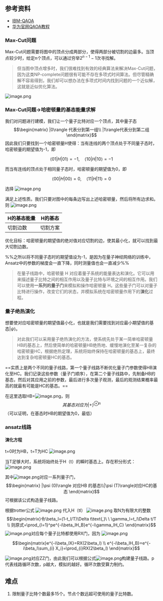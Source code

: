 ---
---

## 参考资料
+ [IBM-QAOA](https://learn.qiskit.org/course/ch-applications/solving-combinatorial-optimization-problems-using-qaoa)
+ [华为官网QAOA教程](https://www.mindspore.cn/mindquantum/docs/zh-CN/master/quantum_approximate_optimization_algorithm.html)



### Max-Cut问题

Max-Cut问题需要将图中的顶点分成两部分，使得两部分被切割的边最多。当顶点较少时，给定n个顶点，可以通过穷举$2^{n-1}-1$次寻找解。

>但当图中顶点增多时，我们很难找到有效的经典算法来解决Max-Cut问题，因为这类NP-complete问题很有可能不存在多项式时间算法。但尽管精确解不容易得到，我们却可以想办法在多项式时间内找到问题的一个近似解，这就是近似优化算法。

![image.png](https://cdn.jsdelivr.net/gh/Thomas333333/MyPostImage/Images/20230708170808.png)

### Max-Cut问题$\longrightarrow$哈密顿量的基态能量求解

我们对问题进行建模，我们让一个量子比特对应一个顶点，其中量子态
$$\begin{matrix}
 |0\rangle 代表分到第一组\\
|1\rangle代表分到第二组
\end{matrix}$$
因此我们只要找到一个哈密顿量H使得：当有连线的两个顶点处于不同量子态时，哈密顿量的期望值为-1，即

$$\langle01|H|01\rangle=-1,\quad\langle10|H|10\rangle=-1$$

而当有连线的顶点处于相同量子态时，哈密顿量的期望值为0，即

$$\langle00|H|00\rangle=0,\quad\langle11|H|11\rangle=0$$

选择
![image.png](https://cdn.jsdelivr.net/gh/Thomas333333/MyPostImage/Images/20230708191130.png)

满足上述性质。我们只要对图中的每条边写出上述哈密顿量，然后将所有边求和。则
![image.png](https://cdn.jsdelivr.net/gh/Thomas333333/MyPostImage/Images/20230708191202.png)


| H的基态能量 | H的基态  |
| ----------- | -------- |
| 切割边数    | 切割方案 | 


优化目标：哈密顿量的期望值的绝对值对应切割的边，使其最小化，就可以找到最大切割边数。

%%之所以将不同量子态时的期望值设为-1，是因为在量子神经网络的训练中，Ansatz中的参数的梯度会一直下降，同时测量值也会一直减少%%

> 在量子线路中，哈密顿量 H 对应着量子系统的能量表达和演化。它可以用来描述量子比特之间的相互作用以及量子比特与环境之间的相互作用。我们可以使用**一系列的量子门**来模拟和操作哈密顿量 H。这些量子门可以对量子比特进行操作，改变它们的状态，并模拟系统在哈密顿量作用下的**演化**过程。


### 量子绝热演化

想要使对应哈密顿量的期望值最小化，也就是我们需要找到对应最小期望值的基态$|\psi \rangle$。

>对此我们可以采用量子绝热演化的方法，使系统先处于某一简单哈密顿量HB的基态上，然后使简单的哈密顿量HB绝热地、缓慢地演化至某一复杂的哈密顿量HC，根据绝热定理，系统将始终保持在哈密顿量的基态上，最终达到复杂哈密顿量HC的基态。

==实质上是两个不同的量子线路，第一个量子线路不断优化量子门参数使得HB演化至HC。我们记录这些参数（量子门顺序），在第二个量子线路中，先制备HB的基态，然后对其应用之前的参数，最后进行多次量子观测，最后的观测结果概率最高的就最有可能是HC的基态。==

在这里选取HB=![image.png](https://cdn.jsdelivr.net/gh/Thomas333333/MyPostImage/Images/20230708190752.png)，则
$$其基态对应为|+\rangle ^{\otimes n}$$
（可以证明，在基态时HB的期望值为0，最低）

### ansatz线路
#### 演化方程
t=0时为HB，t=T为HC
![image.png](https://cdn.jsdelivr.net/gh/Thomas333333/MyPostImage/Images/20230708204249.png)

当T足够大时，系统将始终处于H（t）的瞬时基态上。存在积分形式：
![image.png](https://cdn.jsdelivr.net/gh/Thomas333333/MyPostImage/Images/20230708204523.png)

其中![image.png](https://cdn.jsdelivr.net/gh/Thomas333333/MyPostImage/Images/20230708204602.png)对应一系列量子门，
$$\begin{matrix}
 |\psi (0)\rangle 对应HB
的基态\\|\psi (T)\rangle对应HC的基态
\end{matrix}$$
可根据该公式构造量子线路。

根据trotter公式
![image.png](https://cdn.jsdelivr.net/gh/Thomas333333/MyPostImage/Images/20230708204739.png)
代入H（tl）
![image.png](https://cdn.jsdelivr.net/gh/Thomas333333/MyPostImage/Images/20230708204854.png)
取N为有限大的整数
$$\begin{matrix}令\beta_l=(1-t_l/T)\Delta t\text{,}\ \ \gamma_l=t_l\Delta t/T
 \\
则原式=\prod_{l=1}^pe^{-i\beta_lH_B}e^{-i\gamma_lH_C}
\end{matrix}$$
![image.png](https://cdn.jsdelivr.net/gh/Thomas333333/MyPostImage/Images/20230708205404.png)对应每个量子比特都使用RX门，因为
![image.png](https://cdn.jsdelivr.net/gh/Thomas333333/MyPostImage/Images/20230708212603.png)

$$\begin{matrix}e^{-i\beta_lX}=RX(2\beta_l)
 \\
e^{-i\beta_lH_B}=e^{-i\beta_l\sum_{i} X_i}=\prod_{i}RX(2\beta_l) 
\end{matrix}$$


![image.png](https://cdn.jsdelivr.net/gh/Thomas333333/MyPostImage/Images/20230708205507.png)对应ZZ门，由此我们可以根据公式![image.png](https://cdn.jsdelivr.net/gh/Thomas333333/MyPostImage/Images/20230708210909.png)构建量子线路。p代表线路循环次数，p越大，模拟的越好。循环次数受算力制约。





## 难点
1. 限制量子比特个数最多15个。节点个数远超可使用的量子比特数。



